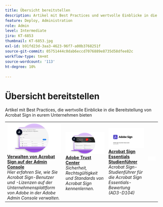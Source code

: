 ```yaml
---
title: Übersicht bereitstellen
description: Artikel mit Best Practices und wertvolle Einblicke in die Bereitstellung von Acrobat Sign
feature: Deploy, Administration
role: Admin
level: Intermediate
jira: KT-6853
thumbnail: KT-6853.jpg
exl-id: b91fd23d-3aa3-4623-96f7-a00b3768251f
source-git-commit: 05751444c0dab6eccd7076889e8735d58dfee82c
workflow-type: tm+mt
source-wordcount: '113'
ht-degree: 10%

---
```


# Übersicht bereitstellen

Artikel mit Best Practices, die wertvolle Einblicke in die Bereitstellung von Acrobat Sign in eurem Unternehmen bieten

<table style="table-layout:fixed">
<tr>
  <td>
    <a href="https://helpx.adobe.com/de/enterprise/using/adobe-sign-for-enterprise.html" target="_blank">
      <img alt="Admin Console" src="assets/Deploy_Admin.png" />
    </a>
    <div>
    <a href="https://helpx.adobe.com/de/enterprise/using/adobe-sign-for-enterprise.html" target="_blank"><strong>Verwalten von Acrobat Sign auf der Admin Console</strong></a>
    </div>
    <em>Hier erfahren Sie, wie Sie Acrobat Sign-Benutzer und -Lizenzen auf der Unternehmensplattform von Adobe in der Adobe Admin Console verwalten.</em>
    <br>
  </td>
  <td>
    <a href="https://www.adobe.com/trust/document-cloud-security.html" target="_blank">
      <img alt="Adobe Trust Center" src="assets/Deploy_Trust.png" />
    </a>
    <div>
    <a href="https://www.adobe.com/trust/document-cloud-security.html" target="_blank"><strong>Adobe Trust Center</strong></a>
    </div>
    <em>Sicherheit, Rechtsgültigkeit und Standards von Acrobat Sign kennenlernen.</em>
    <br>
  </td>
  <td>
    <a href="assets/SignStudyGuide.pdf">
      <img alt="Acrobat Sign Essentials Studienführer" src="assets/SignStudyGuide.png" />
    </a>
    <div>
    <a href="assets/SignStudyGuide.pdf"><strong>Acrobat Sign Essentials Studienführer</strong></a>
    </div>
    <em>Acrobat Sign-Studienführer für die Acrobat Sign Essentials-Bewertung (AD3-D104)</em>
    <br>
  </td>
  <td>
    <img alt="Spacer" src="assets/Whitespacer.png" />
    <div>
    <br>
  </td>
</tr>
</table>
